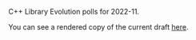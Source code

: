 C++ Library Evolution polls for 2022-11.

You can see a rendered copy of the current draft [here](https://api.csswg.org/bikeshed/?force=1&url=https://raw.githubusercontent.com/brycelelbach/wg21_p2650_2022_11_library_evolution_polls/main/2022_11_library_evolution_polls.bs).

